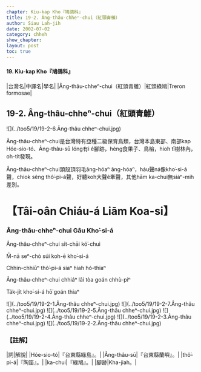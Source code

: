 ```yaml
---
chapter: Kiu-kap Kho『鳩鴿科』
title: 19-2. Âng-thâu-chheⁿ-chui（紅頭青鵻）
author: Siau Lah-jih
date: 2002-07-02
category: chheh
show_chapter: 
layout: post
toc: true
---
```


#### 19. Kiu-kap Kho『鳩鴿科』


|台灣名|中譯名|學名|
|Âng-thâu-chheⁿ-chui（紅頭青鵻）|紅頭綠鳩|Treron formosae|


## 19-2. Âng-thâu-chheⁿ-chui（紅頭青鵻）


![](../too5/19/19-2-6.Âng-thâu chheⁿ-chui.jpg)


Âng-thâu-chheⁿ-chui是台灣特有亞種二級保育鳥類，台灣本島東部、南部kap Hóe-sio-tó、Âng-thâu-sū lóng有i ê腳跡，hèng食果子、鳥榕，hioh tī樹林內，oh-tit發現。

Âng-thâu-chheⁿ-chui頭殼頂羽毛âng-hóaⁿ âng-hóaⁿ，háu聲ná像kho͘-si-á聲，chiok sêng thô͘-pi-á聲，好聽koh大聲ê牽聲，其他hām ka-chui無siáⁿ-mih差別。



# 【Tâi-oân Chiáu-á Liām Koa-si】

### **Âng-thâu-chheⁿ-chui Gâu Kho͘-si-á**

Âng-thâu-chheⁿ-chui si̍t-chāi kó͘-chui

M̄-nā seⁿ-chò súi koh-ē kho͘-si-á

Chhin-chhiūⁿ thô͘-pi-á siaⁿ hiah hó-thiaⁿ

Âng-thâu-chheⁿ-chui chhiáⁿ lâi tòa goán chhù-piⁿ

Ta̍k-ji̍t kho͘-si-á hō͘ goán thiaⁿ



![](../too5/19/19-2-1.Âng-thâu chheⁿ-chui.jpg)
![](../too5/19/19-2-7.Âng-thâu chheⁿ-chui.jpg)
![](../too5/19/19-2-5.Âng-thâu chheⁿ-chui.jpg)
![](../too5/19/19-2-4.Âng-thâu chheⁿ-chui.jpg)
![](../too5/19/19-2-3.Âng-thâu chheⁿ-chui.jpg)
![](../too5/19/19-2-2.Âng-thâu chheⁿ-chui.jpg)



### 【註解】

|詞|解說|
|Hóe-sio-tó|『台東縣綠島』。|
|Âng-thâu-sū|『台東縣蘭嶼』。|
|thô͘-pi-á|『陶笛』。|
|ka-chui|『綠鳩』。|
|腳跡|Kha-jiah。|

